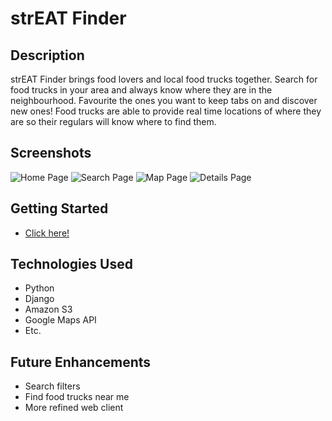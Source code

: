 # strEAT Finder
## Description
strEAT Finder brings food lovers and local food trucks together. Search for food trucks in your area and always know where they are in the neighbourhood. Favourite the ones you want to keep tabs on and discover new ones! Food trucks are able to provide real time locations of where they are so their regulars will know where to find them.

## Screenshots
![Home Page](https://i.imgur.com/kHibiIo.png)
![Search Page](https://i.imgur.com/bAgZvEC.png)
![Map Page](https://i.imgur.com/fpXubXd.png)
![Details Page](https://i.imgur.com/KmpDbi3.png)


## Getting Started
* [Click here!](https://streatfinder.herokuapp.com/)

## Technologies Used
* Python
* Django
* Amazon S3
* Google Maps API
* Etc.

## Future Enhancements
* Search filters
* Find food trucks near me
* More refined web client
